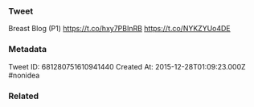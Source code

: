 ### Tweet
Breast Blog (P1) https://t.co/hxy7PBInRB https://t.co/NYKZYUo4DE

### Metadata
Tweet ID: 681280751610941440
Created At: 2015-12-28T01:09:23.000Z
#nonidea

### Related

